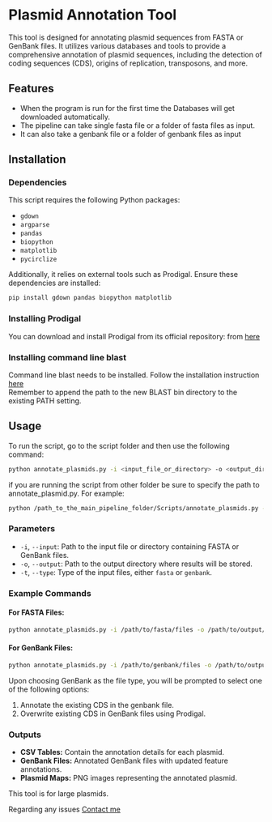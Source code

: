 # Plasmid Annotation Tool

This tool is designed for annotating plasmid sequences from FASTA or GenBank files. It utilizes various databases and tools to provide a comprehensive annotation of plasmid sequences, including the detection of coding sequences (CDS), origins of replication, transposons, and more.

## Features

- When the program is run for the first time the Databases will get downloaded automatically. 
- The pipeline can take single fasta file or a folder of fasta files as input. 
- It can also take a genbank file or a folder of genbank files as input 


## Installation

### Dependencies

This script requires the following Python packages:
- `gdown`
- `argparse`
- `pandas`
- `biopython`
- `matplotlib`
- `pycirclize`

Additionally, it relies on external tools such as Prodigal. Ensure these dependencies are installed:

```bash
pip install gdown pandas biopython matplotlib
```

### Installing Prodigal

You can download and install Prodigal from its official repository: from [here](https://github.com/hyattpd/Prodigal/wiki/installation)

### Installing command line blast

Command line blast needs to be installed. Follow the installation instruction [here](https://www.ncbi.nlm.nih.gov/books/NBK569861/) \
Remember to append the path to the new BLAST bin directory to the existing PATH setting. 

## Usage

To run the script, go to the script folder and then use the following command:


```bash
python annotate_plasmids.py -i <input_file_or_directory> -o <output_directory> -t <file_type>
```

if you are running the script from other folder be sure to specify the path to annotate_plasmid.py. For example:

```bash
python /path_to_the_main_pipeline_folder/Scripts/annotate_plasmids.py -i <input_file_or_directory> -o <output_directory> -t <file_type>
```

### Parameters

- `-i`, `--input`: Path to the input file or directory containing FASTA or GenBank files.
- `-o`, `--output`: Path to the output directory where results will be stored.
- `-t`, `--type`: Type of the input files, either `fasta` or `genbank`.

### Example Commands

#### For FASTA Files:
```bash
python annotate_plasmids.py -i /path/to/fasta/files -o /path/to/output/directory -t fasta
```

#### For GenBank Files:
```bash
python annotate_plasmids.py -i /path/to/genbank/files -o /path/to/output/directory -t genbank
```

Upon choosing GenBank as the file type, you will be prompted to select one of the following options:
1. Annotate the existing CDS in the genbank file. 
2. Overwrite existing CDS in GenBank files using Prodigal.

### Outputs

- **CSV Tables:** Contain the annotation details for each plasmid.
- **GenBank Files:** Annotated GenBank files with updated feature annotations.
- **Plasmid Maps:** PNG images representing the annotated plasmid.

This tool is for large plasmids.

Regarding any issues [Contact me](hislam2@ur.rochester.edu)
